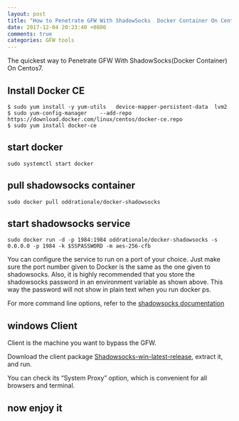 ```yaml
---
layout: post
title: "How to Penetrate GFW With ShadowSocks  Docker Container On Centos7"
date: 2017-12-04 20:23:40 +0800
comments: true
categories: GFW tools
---
```


The quickest way to Penetrate GFW With ShadowSocks(Docker Container) On Centos7.

## Install Docker CE


```
$ sudo yum install -y yum-utils   device-mapper-persistent-data  lvm2
$ sudo yum-config-manager    --add-repo     https://download.docker.com/linux/centos/docker-ce.repo
$ sudo yum install docker-ce

```

## start  docker


```
sudo systemctl start docker

```

## pull shadowsocks container

```
sudo docker pull oddrationale/docker-shadowsocks

```

## start shadowsocks service

```
sudo docker run -d -p 1984:1984 oddrationale/docker-shadowsocks -s 0.0.0.0 -p 1984 -k $SSPASSWORD -m aes-256-cfb

```

You can configure the service to run on a port of your choice. Just make sure the port number given to Docker is the same as the one given to shadowsocks. Also, it is highly recommended that you store the shadowsocks password in an environment variable as shown above. This way the password will not show in plain text when you run docker ps.

For more command line options, refer to the [shadowsocks documentation](https://github.com/shadowsocks/shadowsocks/tree/master)

## windows Client

Client is the machine you want to bypass the GFW.

Download the client package [Shadowsocks-win-latest-release](https://github.com/shadowsocks/shadowsocks-windows/releases), extract it, and run.

You can check its “System Proxy” option, which is convenient for all browsers and terminal.

## now enjoy it
